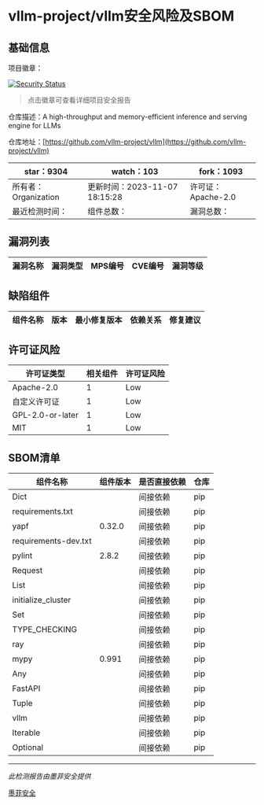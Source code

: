 # vllm-project/vllm安全风险及SBOM

## 基础信息

项目徽章：

[![Security Status](https://www.murphysec.com/platform3/v31/badge/1721960408322215936.svg)](https://www.murphysec.com/console/report/1692240541550268416/1721960408322215936)

> 点击徽章可查看详细项目安全报告

仓库描述：A high-throughput and memory-efficient inference and serving engine for LLMs

仓库地址：[https://github.com/vllm-project/vllm](https://github.com/vllm-project/vllm)

| star：9304 | watch：103 | fork：1093 |
| ----------- | -------------- | ------------ |
| 所有者：Organization | 更新时间：2023-11-07 18:15:28 | 许可证：Apache-2.0 |
| 最近检测时间： | 组件总数： | 漏洞总数： |




## 漏洞列表

| 漏洞名称 | 漏洞类型 | MPS编号 | CVE编号 | 漏洞等级 |
| ------- | ------ | ------- | ------ | ----- |





## 缺陷组件

| 组件名称 | 版本 | 最小修复版本 | 依赖关系 | 修复建议 |
| -------- | ---- | ------------ | -------- | -------- |





## 许可证风险

| 许可证类型 | 相关组件 | 许可证风险 |
| ---------- | -------- | ---------- |
|Apache-2.0|1|Low|
|自定义许可证|1|Low|
|GPL-2.0-or-later|1|Low|
|MIT|1|Low|




## SBOM清单

| 组件名称 | 组件版本 | 是否直接依赖 | 仓库 |
| -------- | -------- | ------------ | ---- |
|Dict||间接依赖|pip|
|requirements.txt||间接依赖|pip|
|yapf|0.32.0|间接依赖|pip|
|requirements-dev.txt||间接依赖|pip|
|pylint|2.8.2|间接依赖|pip|
|Request||间接依赖|pip|
|List||间接依赖|pip|
|initialize_cluster||间接依赖|pip|
|Set||间接依赖|pip|
|TYPE_CHECKING||间接依赖|pip|
|ray||间接依赖|pip|
|mypy|0.991|间接依赖|pip|
|Any||间接依赖|pip|
|FastAPI||间接依赖|pip|
|Tuple||间接依赖|pip|
|vllm||间接依赖|pip|
|Iterable||间接依赖|pip|
|Optional||间接依赖|pip|


------

*此检测报告由墨菲安全提供*

[墨菲安全](www.murphysec.com)